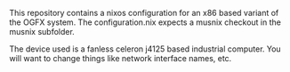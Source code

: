 This repository contains a nixos configuration for an x86 based variant of the OGFX system. The configuration.nix expects a musnix checkout in the musnix subfolder.

The device used is a fanless celeron j4125 based industrial computer. You will want to change things like network interface names, etc.

